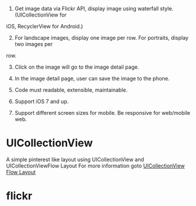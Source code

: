 1. Get image data via Flickr API, display image using waterfall style. (UICollectionView for 

iOS, RecyclerView for Android.) 

2. For landscape images, display one image per row. For portraits, display two images per 

row.

3. Click on the image will go to the image detail page.

4. In the image detail page, user can save the image to the phone.

5. Code must readable, extensible, maintainable.

6. Support iOS 7 and up.

7. Support different screen sizes for mobile. Be responsive for web/mobile web.
 


UICollectionView
================

A simple pinterest like layout using UICollectionView and UICollectionViewFlow Layout
For more information goto [UICollectionView Flow Layout](http://shrikar.com/blog/2014/12/21/ios-swift-tutorial-uicollectionview-pinterest-layout/)
# flickr


